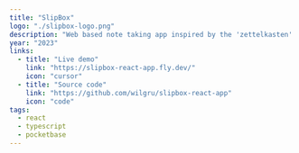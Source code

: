 ```yaml
---
title: "SlipBox"
logo: "./slipbox-logo.png"
description: "Web based note taking app inspired by the 'zettelkasten' note taking method"
year: "2023"
links:
  - title: "Live demo"
    link: "https://slipbox-react-app.fly.dev/"
    icon: "cursor"
  - title: "Source code"
    link: "https://github.com/wilgru/slipbox-react-app"
    icon: "code"
tags:
  - react
  - typescript
  - pocketbase
---
```

